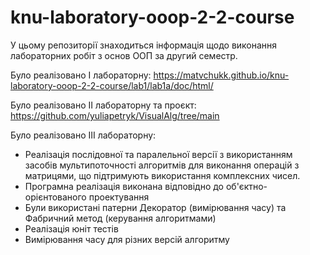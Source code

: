# knu-laboratory-ooop-2-2-course

У цьому репозиторії знаходиться інформація щодо виконання лабораторних робіт з основ ООП за другий семестр.

Було реалізовано І лабораторну: https://matvchukk.github.io/knu-laboratory-ooop-2-2-course/lab1/lab1a/doc/html/

Було реалізовано ІІ лабораторну та проєкт: https://github.com/yuliapetryk/VisualAlg/tree/main

Було реалізовано ІІІ лабораторну:
- Реалізація послідовної та паралельної версії з використанням засобів мультипоточності алгоритмів для виконання операцій з матрицями, що підтримують використання комплексних чисел.
- Програмна реалізація виконана відповідно до об'єктно-орієнтованого проектування
- Були використані патерни Декоратор (вимірювання часу) та Фабричний метод (керування алгоритмами)
- Реалізація юніт тестів
- Вимірювання часу для різних версій алгоритму
